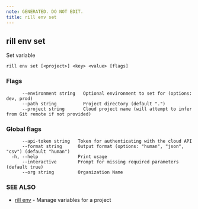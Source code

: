 ```yaml
---
note: GENERATED. DO NOT EDIT.
title: rill env set
---
```

## rill env set

Set variable

```
rill env set [<project>] <key> <value> [flags]
```

### Flags

```
      --environment string   Optional environment to set for (options: dev, prod)
      --path string          Project directory (default ".")
      --project string       Cloud project name (will attempt to infer from Git remote if not provided)
```

### Global flags

```
      --api-token string   Token for authenticating with the cloud API
      --format string      Output format (options: "human", "json", "csv") (default "human")
  -h, --help               Print usage
      --interactive        Prompt for missing required parameters (default true)
      --org string         Organization Name
```

### SEE ALSO

* [rill env](env.md)	 - Manage variables for a project

